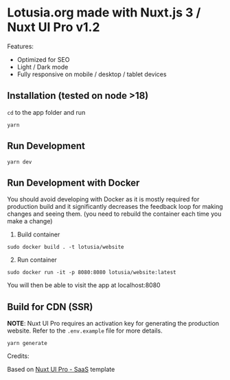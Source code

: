 # Lotusia.org made with Nuxt.js 3 / Nuxt UI Pro v1.2

Features:

- Optimized for SEO
- Light / Dark mode
- Fully responsive on mobile / desktop / tablet devices

## Installation (tested on node >18)

`cd` to the app folder and run

```
yarn
```

## Run Development

```
yarn dev
```

## Run Development with Docker

You should avoid developing with Docker as it is
mostly required for production build and it significantly
decreases the feedback loop for making changes and seeing them.
(you need to rebuild the container each time you make a change)


1. Build container

```
sudo docker build . -t lotusia/website
```

2. Run container

```
sudo docker run -it -p 8080:8080 lotusia/website:latest
```

You will then be able to visit the app at localhost:8080

## Build for CDN (SSR)
**NOTE**: Nuxt UI Pro requires an activation key for generating the production website. Refer to the `.env.example` file for more details.

```
yarn generate
```

Credits:

Based on [Nuxt UI Pro - SaaS](https://github.com/nuxt-ui-pro/saas) template